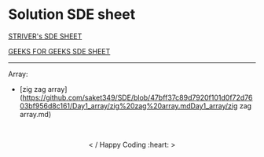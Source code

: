 <h1> Solution SDE sheet </h1>

 [STRIVER's SDE SHEET](https://docs.google.com/document/d/1SM92efk8oDl8nyVw8NHPnbGexTS9W-1gmTEYfEurLWQ/edit) 
 
 [GEEKS FOR GEEKS SDE SHEET](https://www.geeksforgeeks.org/must-do-coding-questions-for-companies-like-amazon-microsoft-adobe/) 
<hr>
<!-- total solution count = 153 -->
Array:
<br>

- [zig zag array](https://github.com/saket349/SDE/blob/47bff37c89d7920f101d0f72d7603bf956d8c161/Day1_array/zig%20zag%20array.mdDay1_array/zig zag array.md)
<br>
<p align="center"> < / Happy Coding :heart: > </p>

